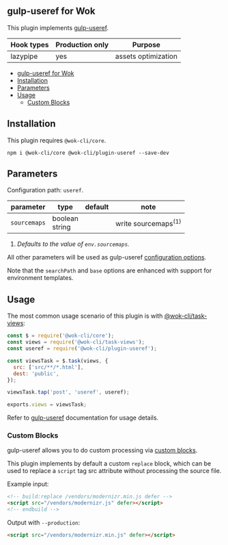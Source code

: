 ## gulp-useref for Wok

This plugin implements [gulp-useref](https://www.npmjs.com/package/gulp-useref).

| Hook types | Production only | Purpose             |
| ---------- | --------------- | ------------------- |
| lazypipe   | yes             | assets optimization |

<!-- TOC -->

- [gulp-useref for Wok](#gulp-useref-for-wok)
- [Installation](#installation)
- [Parameters](#parameters)
- [Usage](#usage)
  - [Custom Blocks](#custom-blocks)

<!-- /TOC -->

## Installation

This plugin requires `@wok-cli/core`.

```
npm i @wok-cli/core @wok-cli/plugin-useref --save-dev
```

## Parameters

Configuration path: `useref`.

| parameter    | type              | default | note                           |
| ------------ | ----------------- | ------- | ------------------------------ |
| `sourcemaps` | boolean<br>string |         | write sourcemaps<sup>(1)</sup> |

1. _Defaults to the value of `env.sourcemaps`._

All other parameters will be used as gulp-useref [configuration options](https://www.npmjs.com/package/gulp-useref#options).

Note that the `searchPath` and `base` options are enhanced with support for environment templates.

## Usage

The most common usage scenario of this plugin is with [@wok-cli/task-views](#TODO):

```js
const $ = require('@wok-cli/core');
const views = require('@wok-cli/task-views');
const useref = require('@wok-cli/plugin-useref');

const viewsTask = $.task(views, {
  src: ['src/**/*.html'],
  dest: 'public',
});

viewsTask.tap('post', 'useref', useref);

exports.views = viewsTask;
```

Refer to [gulp-useref](https://www.npmjs.com/package/gulp-useref) documentation for usage details.

### Custom Blocks

gulp-useref allows you to do custom processing via [custom blocks](https://github.com/jonkemp/useref#custom-blocks).

This plugin implements by default a custom `replace` block, which can be used to replace a `script` tag src attribute without processing the source file.

Example input:

```html
<!-- build:replace /vendors/modernizr.min.js defer -->
<script src="/vendors/modernizr.js" defer></script>
<!-- endbuild -->
```

Output with `--production`:

```html
<script src="/vendors/modernizr.min.js" defer></script>
```
